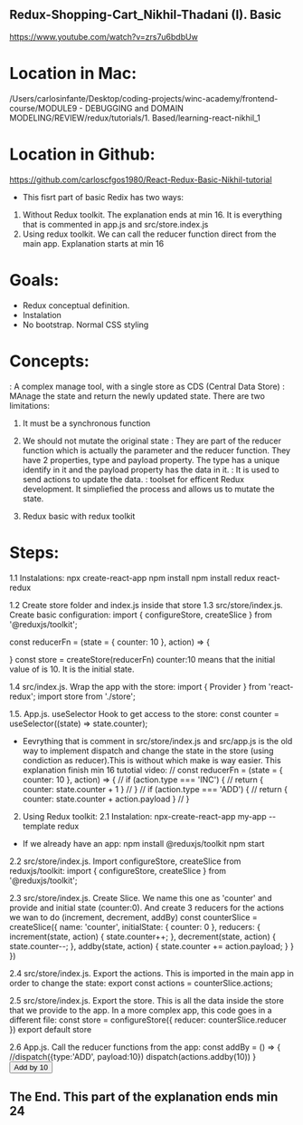 ## Redux-Shopping-Cart_Nikhil-Thadani (I). Basic

https://www.youtube.com/watch?v=zrs7u6bdbUw

# Location in Mac:
/Users/carlosinfante/Desktop/coding-projects/winc-academy/frontend-course/MODULE9 - DEBUGGING and DOMAIN MODELING/REVIEW/redux/tutorials/1. Based/learning-react-nikhil_1

# Location in Github:
https://github.com/carloscfgos1980/React-Redux-Basic-Nikhil-tutorial

* This fisrt part of basic Redix has two ways:
1. Without Redux toolkit. The explanation ends at min 16. It is everything that is commented in app.js and src/store.index.js
2. Using redux toolkit. We can call the reducer function direct from the main app. Explanation starts at min 16

# Goals:
- Redux conceptual definition.
- Instalation
- No bootstrap. Normal CSS styling

# Concepts:
<Redux>: A complex manage tool, with a single store as CDS (Central Data Store)
<Reducers>: MAnage the state and return the newly updated state. There are two limitations:
1. It must be a synchronous function
2. We should not mutate the original state
<Actions>: They are part of the reducer function which is actually the parameter and the reducer function. They have 2 properties, type and payload property. The type has a unique identify in it and the payload property has the data in it.
<Dispatch>: It is used to send actions to update the data.
<Redux toolkit>: toolset for efficent Redux development. It simpliefied the process and allows us to mutate the state.


1. Redux basic with redux toolkit
# Steps:
1.1 Instalations:
npx create-react-app
npm install
npm install redux react-redux


1.2 Create store folder and index.js inside that store
1.3 src/store/index.js. Create basic configuration:
import { configureStore, createSlice } from '@reduxjs/toolkit';

const reducerFn = (state = { counter: 10 }, action) => {

}
const store = createStore(reducerFn)
counter:10 means that the initial value of <counter> is 10. It is the initial state.

1.4 src/index.js. Wrap the app with the store:
import { Provider } from 'react-redux';
import store from './store';

  <Provider store={store}>
    <React.StrictMode>
      <App />
    </React.StrictMode>
  </Provider>

1.5. App.js. useSelector Hook to get access to the store:
  const counter = useSelector((state) => state.counter);

* Eevrything that is comment in src/store/index.js and src/app.js is the old way to implement dispatch and change the state in the store (using condiction as reducer).This is without <redux toolkit> which make is way easier. This explanation finish min 16 tutotial video:
// const reducerFn = (state = { counter: 10 }, action) => {
//     if (action.type === 'INC') {
//         return { counter: state.counter + 1 }
//     }
//     if (action.type === 'ADD') {
//         return { counter: state.counter + action.payload }
//     }

2. Using Redux toolkit:
2.1 Instalation:
npx-create-react-app my-app --template redux
* If we already have an app:
npm install @reduxjs/toolkit
npm start

2.2 src/store/index.js. Import configureStore, createSlice from reduxjs/toolkit:
import { configureStore, createSlice } from '@reduxjs/toolkit';

2.3 src/store/index.js. Create Slice. We name this one as 'counter' and provide and initial state (counter:0). And create 3 reducers for the actions we wan to do (increment, decrement, addBy)
const counterSlice = createSlice({
    name: 'counter',
    initialState: { counter: 0 },
    reducers: {
        increment(state, action) {
            state.counter++;
        },
        decrement(state, action) {
            state.counter--;
        },
        addby(state, action) {
            state.counter += action.payload;
        }
    }
})

2.4 src/store/index.js. Export the actions. This is imported in the main app in order to change the state:
export const actions = counterSlice.actions;

2.5 src/store/index.js. Export the store. This is all the data inside the store that we provide to the app. In a more complex app, this code goes in a different file:
const store = configureStore({
    reducer: counterSlice.reducer
})
export default store

2.6 App.js. Call the reducer functions from the app:
  const addBy = () => {
    //dispatch({type:'ADD', payload:10})
    dispatch(actions.addby(10))
  }
      <button onClick={addBy}>Add by 10</button>

## The End. This part of the explanation ends min 24